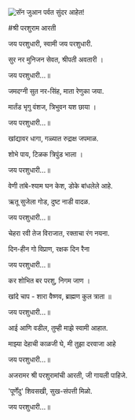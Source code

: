 ![सॅन जुआन पर्वत सुंदर आहेत!](lib/images/img.png "सॅन जुआन पर्वत")

#श्री परशुराम आरती

जय परशुधारी, स्वामी जय परशुधारी.

सुर नर मुनिजन सेवत, श्रीपती अवतारी ।

जय परशुधारी...॥

जमदग्नी सुत नर-सिंह, माता रेणुका जया.

मार्तंड भृगु वंशज, त्रिभुवन यश छाया ।

जय परशुधारी...॥

खांद्यावर धागा, गळ्यात रुद्राक्ष जपमाळ.

शोभे पाय, टिळक त्रिपुंड भाला ।

जय परशुधारी...॥

वेणी तांबे-श्याम घन केश, डोके बांधलेले आहे.

ऋतू सुजेला गोड, दुष्ट नाडी वादळ.

जय परशुधारी...॥

चेहरा रवी तेज विराजात, रक्ताचा रंग नयना.

दिन-हीन गो विप्राण, रक्षक दिन रैना

जय परशुधारी...॥

कर शोभित बर परशु, निगम जाण ।

खांदे चाप - शारा वैष्णव, ब्राह्मण कुल त्राता ॥

जय परशुधारी...॥

आई आणि वडील, तुम्ही माझे स्वामी आहात.

माझ्या देहाची काळजी घे, मी तुझा दरवाजा आहे

जय परशुधारी...॥

अजरामर श्री परशुरामांची आरती, जी गायली पाहिजे.

'पूर्णेंदु' शिवसखी, सुख-संपत्ती मिळो.

जय परशुधारी...॥